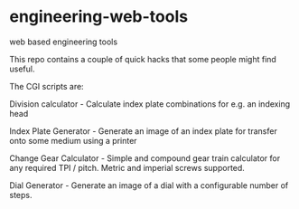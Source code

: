 # engineering-web-tools
web based engineering tools

This repo contains a couple of quick hacks that some people might find useful.

The CGI scripts are:

Division calculator - Calculate index plate combinations for e.g. an indexing head

Index Plate Generator - Generate an image of an index plate for transfer onto some medium using a printer

Change Gear Calculator - Simple and compound gear train calculator for any required TPI / pitch. Metric and imperial screws supported.

Dial Generator - Generate an image of a dial with a configurable number of steps. 

